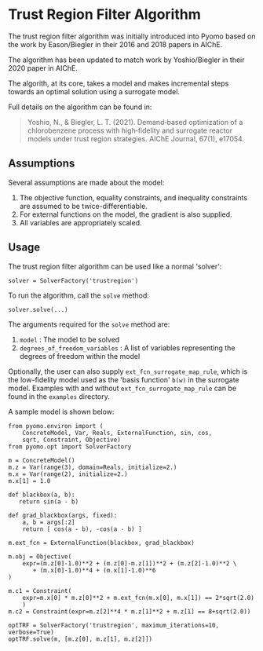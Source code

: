 # Trust Region Filter Algorithm

The trust region filter algorithm was initially introduced into Pyomo
based on the work by Eason/Biegler in their 2016 and 2018 papers in AIChE.

The algorithm has been updated to match work by Yoshio/Biegler in their
2020 paper in AIChE.

The algorith, at its core, takes a model and makes incremental steps towards
an optimal solution using a surrogate model.

Full details on the algorithm can be found in:

> Yoshio, N., & Biegler, L. T. (2021). Demand‐based optimization of a chlorobenzene process with high‐fidelity and surrogate reactor models under trust region strategies. AIChE Journal, 67(1), e17054.

## Assumptions

Several assumptions are made about the model:

1. The objective function, equality constraints, and inequality constraints are assumed to be twice-differentiable.
2. For external functions on the model, the gradient is also supplied.
3. All variables are appropriately scaled.

## Usage

The trust region filter algorithm can be used like a normal 'solver':

```
solver = SolverFactory('trustregion')
```

To run the algorithm, call the `solve` method:

```
solver.solve(...)
```

The arguments required for the `solve` method are:

1. `model` : The model to be solved
2. `degrees_of_freedom_variables` : A list of variables representing the degrees of freedom within the model

Optionally, the user can also supply `ext_fcn_surrogate_map_rule`, which is the
low-fidelity model used as the 'basis function' `b(w)` in the surrogate model. 
Examples with and without `ext_fcn_surrogate_map_rule` can be found in 
the `examples` directory.

A sample model is shown below:

```
from pyomo.environ import (
    ConcreteModel, Var, Reals, ExternalFunction, sin, cos,
    sqrt, Constraint, Objective)
from pyomo.opt import SolverFactory

m = ConcreteModel()
m.z = Var(range(3), domain=Reals, initialize=2.)
m.x = Var(range(2), initialize=2.)
m.x[1] = 1.0

def blackbox(a, b):
   return sin(a - b)

def grad_blackbox(args, fixed):
    a, b = args[:2]
    return [ cos(a - b), -cos(a - b) ]

m.ext_fcn = ExternalFunction(blackbox, grad_blackbox)

m.obj = Objective(
    expr=(m.z[0]-1.0)**2 + (m.z[0]-m.z[1])**2 + (m.z[2]-1.0)**2 \
       + (m.x[0]-1.0)**4 + (m.x[1]-1.0)**6
)

m.c1 = Constraint(
    expr=m.x[0] * m.z[0]**2 + m.ext_fcn(m.x[0], m.x[1]) == 2*sqrt(2.0)
    )
m.c2 = Constraint(expr=m.z[2]**4 * m.z[1]**2 + m.z[1] == 8+sqrt(2.0))

optTRF = SolverFactory('trustregion', maximum_iterations=10, verbose=True)
optTRF.solve(m, [m.z[0], m.z[1], m.z[2]])
```

